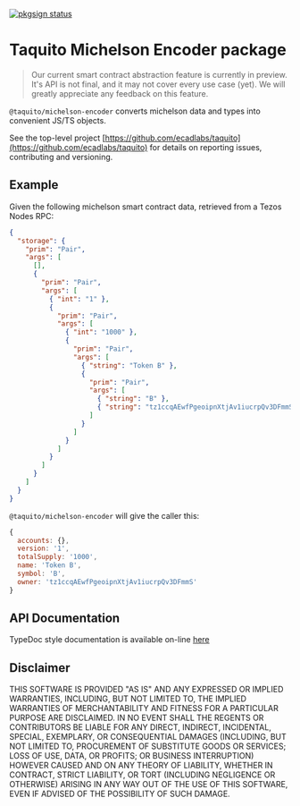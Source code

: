 [![pkgsign status](https://us-central1-pkgsign.cloudfunctions.net/pkgsign-badge?name=@taquito/michelson-encoder&expectedIdentity=%40jevonearth)](https://github.com/RedpointGames/pkgsign)

# Taquito Michelson Encoder package

> Our current smart contract abstraction feature is currently in preview. It's API is not final, and it may not cover every use case (yet). We will greatly appreciate any feedback on this feature.

`@taquito/michelson-encoder` converts michelson data and types into convenient JS/TS objects.

See the top-level project [https://github.com/ecadlabs/taquito](https://github.com/ecadlabs/taquito) for details on reporting issues, contributing and versioning.

## Example

Given the following michelson smart contract data, retrieved from a Tezos Nodes RPC:

```json
{
  "storage": {
    "prim": "Pair",
    "args": [
      [],
      {
        "prim": "Pair",
        "args": [
          { "int": "1" },
          {
            "prim": "Pair",
            "args": [
              { "int": "1000" },
              {
                "prim": "Pair",
                "args": [
                  { "string": "Token B" },
                  {
                    "prim": "Pair",
                    "args": [
                      { "string": "B" },
                      { "string": "tz1ccqAEwfPgeoipnXtjAv1iucrpQv3DFmmS" }
                    ]
                  }
                ]
              }
            ]
          }
        ]
      }
    ]
  }
}
```

`@taquito/michelson-encoder` will give the caller this:

```javascript
{
  accounts: {},
  version: '1',
  totalSupply: '1000',
  name: 'Token B',
  symbol: 'B',
  owner: 'tz1ccqAEwfPgeoipnXtjAv1iucrpQv3DFmmS' 
}
```

## API Documentation

TypeDoc style documentation is available on-line [here](https://tezostaquito.io/typedoc/modules/_tezos_ts_michelson_encoder.html)

## Disclaimer

THIS SOFTWARE IS PROVIDED "AS IS" AND ANY EXPRESSED OR IMPLIED WARRANTIES, INCLUDING, BUT NOT LIMITED TO, THE IMPLIED WARRANTIES OF MERCHANTABILITY AND FITNESS FOR A PARTICULAR PURPOSE ARE DISCLAIMED. IN NO EVENT SHALL THE REGENTS OR CONTRIBUTORS BE LIABLE FOR ANY DIRECT, INDIRECT, INCIDENTAL, SPECIAL, EXEMPLARY, OR CONSEQUENTIAL DAMAGES (INCLUDING, BUT NOT LIMITED TO, PROCUREMENT OF SUBSTITUTE GOODS OR SERVICES; LOSS OF USE, DATA, OR PROFITS; OR BUSINESS INTERRUPTION) HOWEVER CAUSED AND ON ANY THEORY OF LIABILITY, WHETHER IN CONTRACT, STRICT LIABILITY, OR TORT (INCLUDING NEGLIGENCE OR OTHERWISE) ARISING IN ANY WAY OUT OF THE USE OF THIS SOFTWARE, EVEN IF ADVISED OF THE POSSIBILITY OF SUCH DAMAGE.
